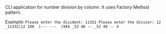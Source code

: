 CLI application for number division by column.
It uses Factory Method pattern.

Example:
   `Please enter the divident: 11332
   Please enter the divisor: 12
   _11332|12
    108  |---
    ---  |944
     _53
      48
      --
      _52
       48
       --
        4
`
